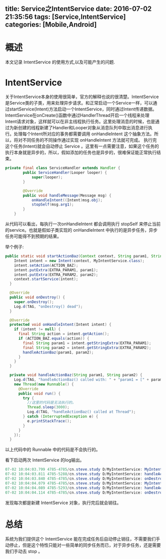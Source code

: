 title: Service之IntentService
date: 2016-07-02 21:35:56
tags: [Service,IntentService]
categories: [Mobile,Android]
---
# 概述
本文记录 IntentService 的使用方式,以及可能产生的问题.

<!-- more -->

# IntentService

关于IntentService本身的使用很简单，官方的解释也说的很清楚。IntentService是Service类的子类，用来处理异步请求。和正常启动一个Service一样，可以通过startService(Intent)方法启动一个IntentService，同时通过Intent传递数据。IntentService在onCreate()函数中通过HandlerThread开启一个线程来处理Intent请求对象，这样就可以在非主线程执行任务。这里处理消息的时候，也是通过为新创建的线程新建了Handler和Looper对象从消息队列中取出消息进行执行。处理每个Intent所对应的事务都需要调用 onHandleIntent 这个抽象方法。所以，将对不同任务的不同操作通过实现 onHandleIntent 方法就可完成。
执行完这个任务(Intent)就会自动停止 Service 。这里有一点需要注意，如果这个任务的执行本身就是异步的，所以，假如添加的任务也是异步的，很难保证能正常执行结束。

```java
private final class ServiceHandler extends Handler {
        public ServiceHandler(Looper looper) {
            super(looper);
        }

        @Override
        public void handleMessage(Message msg) {
            onHandleIntent((Intent)msg.obj);
            stopSelf(msg.arg1);
        }
    }
```

从代码可以看出，每执行一次onHandleIntent 都会调用执行 stopSelf 来停止当前的service。也就是假如子类实现的 onHandleIntent 中执行的是异步任务，异步任务可能得不到预期的结果。

举个例子:
```java
public static void startActionBaz(Context context, String param1, String param2) {
    Intent intent = new Intent(context, MyIntentService.class);
    intent.setAction(ACTION_BAZ);
    intent.putExtra(EXTRA_PARAM1, param1);
    intent.putExtra(EXTRA_PARAM2, param2);
    context.startService(intent);
  }

  @Override
  public void onDestroy() {
    super.onDestroy();
    Log.d(TAG, "onDestroy() dead");
  }

  @Override
  protected void onHandleIntent(Intent intent) {
    if (intent != null) {
      final String action = intent.getAction();
      if (ACTION_BAZ.equals(action)) {
        final String param1 = intent.getStringExtra(EXTRA_PARAM1);
        final String param2 = intent.getStringExtra(EXTRA_PARAM2);
        handleActionBaz(param1, param2);
      }
    }
  }

  private void handleActionBaz(String param1, String param2) {
    Log.d(TAG, "handleActionBaz() called with: " + "param1 = [" + param1 + "], param2 = [" + param2 + "]");
    new Thread(new Runnable() {
      @Override
      public void run() {
        try {
          //这里的代码是无法执行的。
          Thread.sleep(3000);
          Log.d(TAG, "handleActionBaz() called at Thread");
        } catch (InterruptedException e) {
          e.printStackTrace();
        }
      }
    });
  }

```

以上代码中的 Runnable 中的代码是不会执行的。

看下启动两次 IntentService 的log输出。

```java
07-02 10:04:03.799 4785-4785/cn.steve.study D/MyIntentService: MyIntentService() called with: cn.steve.service.MyIntentService@f26cde3
07-02 10:04:03.811 4785-5288/cn.steve.study D/MyIntentService: handleActionBaz() called with: param1 = [], param2 = []
07-02 10:04:03.840 4785-4785/cn.steve.study D/MyIntentService: onDestroy() dead
07-02 10:04:04.079 4785-4785/cn.steve.study D/MyIntentService: MyIntentService() called with: cn.steve.service.MyIntentService@47d6d5e
07-02 10:04:04.089 4785-5293/cn.steve.study D/MyIntentService: handleActionBaz() called with: param1 = [], param2 = []
07-02 10:04:04.114 4785-4785/cn.steve.study D/MyIntentService: onDestroy() dead
```

发现每次都是新建 IntentService 对象，执行完后就会销往。

# 总结
系统为我们提供这个 IntentService 能在完成任务后自动停止销往，不需要我们手动停止，但是这个特性只能对一些简单的同步任务而已，对于异步任务，还是需要我们手动去 stop 。
